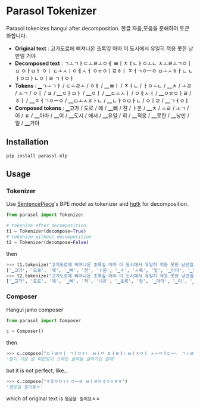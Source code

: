 Parasol Tokenizer
================

Parasol tokenizes hangul after decomposition.
한글 자음,모음을 분해하여 토큰화합니다.

* __Original text__ : 고가도로에 삐져나온 초록잎 아마 이 도시에서 유일히 적응 못한 낭만일 거야
* __Decomposed text__ : ㄱㅗㄱㅏㄷㅗㄹㅗㅇㅔ ㅃㅣㅈㅕㄴㅏㅇㅗㄴ ㅊㅗㄹㅗㄱㅇㅣㅍ ㅇㅏㅁㅏ ㅇㅣ ㄷㅗㅅㅣㅇㅔㅅㅓ ㅇㅠㅇㅣㄹㅎㅣ ㅈㅓㄱㅇㅡㅇ ㅁㅗㅅㅎㅏㄴ ㄴㅏㅇㅁㅏㄴㅇㅣㄹ ㄱㅓㅇㅑ
* __Tokens__ : ▁ㄱㅗㄱㅏ / ㄷㅗㄹㅗ / ㅇㅔ / ▁ㅃㅣ / ㅈㅕㄴ / ㅏㅇㅗㄴ / ▁ㅊ / ㅗㄹ / ㅗㄱ / ㅇㅣ / ㅍ / ▁ㅇㅏㅁㅏ / ▁ㅇㅣ / ▁ㄷㅗㅅㅣ / ㅇㅔㅅㅓ / ▁ㅇㅠㅇㅣㄹ / ㅎㅣ / ▁ㅈㅓㄱㅇㅡㅇ / ▁ㅁㅗㅅㅎㅏㄴ / ▁ㄴㅏㅇㅁㅏㄴ / ㅇㅣㄹ / ▁ㄱㅓㅇㅑ
* __Composed tokens__ : ▁고가 / 도로 / 에 / ▁삐 / 젼 / ㅏ온 / ▁ㅊ / ㅗㄹ / ㅗㄱ / 이 / ㅍ / ▁아마 / ▁이 / ▁도시 / 에서 / ▁유일 / 히 / ▁적응 / ▁못한 / ▁낭만 / 일 / ▁거야




## Installation

    pip install parasol-nlp

## Usage

### Tokenizer

Use [SentencePiece](https://github.com/google/sentencepiece)'s BPE model as tokenizer and [hgtk](https://github.com/bluedisk/hangul-toolkit) for decomposition.

```python
from parasol import Tokenizer

# tokenize after decomposition  
t1 = Tokenizer(decompose=True)
# tokenize without decomposition
t2 = Tokenizer(decompose=False)
```

then

```python
>>> t1.tokenize("고가도로에 삐져나온 초록잎 아마 이 도시에서 유일히 적응 못한 낭만일 거야")
['▁고가', '도로', '에', '▁삐', '젼', 'ㅏ온', '▁ㅊ', 'ㅗ록', '잎', '▁아마', '▁이', '▁도시', '에서', '▁유일', '히', '▁적응', '▁못한', '▁낭만', '일', '▁거야']
>>> t2.tokenize("고가도로에 삐져나온 초록잎 아마 이 도시에서 유일히 적응 못한 낭만일 거야")
['▁고가', '도로', '에', '▁삐', '져', '나온', '▁초록', '잎', '▁아마', '▁이', '▁도시', '에서', '▁유일', '히', '▁적응', '▁못한', '▁낭만', '일', '▁거야']
```

### Composer

Hangul jamo composer

```python
from parasol import Composer

c = Composer()
```

then

```python
>>> c.compose("ㄷㅏㄹㅇㅣ ㄱㅣㅇㅜㄴ ㅂㅏㅁ ㅍㅓㄹㅓㄴㅂㅣㅊㅇㅣ ㅅㅡㅁㅕㄷㅡㄴ ㄱㅗㄹㅁㅗㄱㅇㅡㄹ ㄱㅓㄹㅇㅓㄱㅏㄷㅓㄴ ㄱㅣㄹㅇㅔ")
'달이 기운 밤 퍼런빛이 스며든 골목을 걸어가던 길에'
```

but it is not perfect, like..

```python
>>> c.compose("ㅎㅐㅇㅇㅜㄴㅇㅡㄹ ㅂㅣㄹㅇㅓㅇㅛㅎㅎ")
'행운을 빌어욯ㅎ'
```

which of original text is `행운을 빌어요ㅎㅎ`
